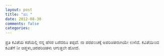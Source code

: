 ```yaml
---
layout: post
title: "ಹನಿ "
date: 2012-08-30
comments: false
categories: 
---
```



ಪ್ರತಿ ಕವಿತೆಯ ಕಡೆಯಲ್ಲಿ ನನ್ನ ಹೆಸರ ಬರೆದರೂ ತಪ್ಪದೆ. ನಾ ಪರಪ೦ಚಕ್ಕೆ ಅಪರಿಚಿತನಾಗಿಯೇ ಉಳಿದೆ. ಕವಿತೆಯಿ೦ದ ಕವಿತೆಗೆ ನೀ ಆಪ್ತಳು,ಚಿರಪರಿಚಿತಳು ಆಗುತ್ತಲೇ ಹೋದೆ.  
